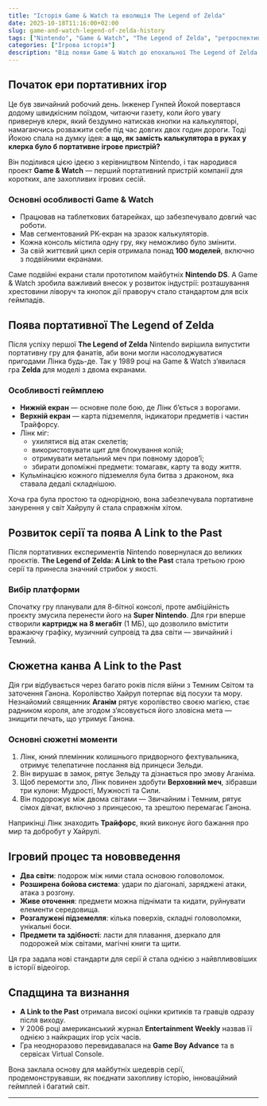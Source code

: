 ```yaml
---
title: "Історія Game & Watch та еволюція The Legend of Zelda"
date: 2025-10-18T11:16:00+02:00
slug: game-and-watch-legend-of-zelda-history
tags: ["Nintendo", "Game & Watch", "The Legend of Zelda", "ретроспектива", "ігри"]
categories: ["Ігрова історія"]
description: "Від появи Game & Watch до епохальної The Legend of Zelda: A Link to the Past — повна історія розвитку портативних ігор та культової серії."
---
```


## Початок ери портативних ігор

Це був звичайний робочий день. Інженер Гунпей Йокой повертався додому швидкісним поїздом, читаючи газету, коли його увагу привернув клерк, який бездумно натискав кнопки на калькуляторі, намагаючись розважити себе під час довгих двох годин дороги. Тоді Йокою спала на думку ідея: **а що, як замість калькулятора в руках у клерка було б портативне ігрове пристрій?**

Він поділився цією ідеєю з керівництвом Nintendo, і так народився проект **Game & Watch** — перший портативний пристрій компанії для коротких, але захопливих ігрових сесій.

### Основні особливості Game & Watch

- Працював на таблеткових батарейках, що забезпечувало довгий час роботи.
- Мав сегментований РК-екран на зразок калькуляторів.
- Кожна консоль містила одну гру, яку неможливо було змінити.
- За свій життєвий цикл серія отримала понад **100 моделей**, включно з подвійними екранами.

Саме подвійні екрани стали прототипом майбутніх **Nintendo DS**. А Game & Watch зробила важливий внесок у розвиток індустрії: розташування хрестовини ліворуч та кнопок дії праворуч стало стандартом для всіх геймпадів.

## Поява портативної The Legend of Zelda

Після успіху першої **The Legend of Zelda** Nintendo вирішила випустити портативну гру для фанатів, аби вони могли насолоджуватися пригодами Лінка будь-де. Так у 1989 році на Game & Watch з’явилася гра **Zelda** для моделі з двома екранами. 

### Особливості геймплею

- **Нижній екран** — основне поле бою, де Лінк б’ється з ворогами.
- **Верхній екран** — карта підземелля, індикатори предметів і частин Трайфорсу.
- Лінк міг:
  - ухилятися від атак скелетів;
  - використовувати щит для блокування копій;
  - отримувати метальний меч при повному здоров’ї;
  - збирати допоміжні предмети: томагавк, карту та воду життя.
- Кульмінацією кожного підземелля була битва з драконом, яка ставала дедалі складнішою.

Хоча гра була простою та однорідною, вона забезпечувала портативне занурення у світ Хайрулу й стала справжнім хітом.

## Розвиток серії та поява A Link to the Past

Після портативних експериментів Nintendo повернулася до великих проєктів. **The Legend of Zelda: A Link to the Past** стала третьою грою серії та принесла значний стрибок у якості.

### Вибір платформи

Спочатку гру планували для 8-бітної консолі, проте амбіційність проєкту змусила перенести його на **Super Nintendo**. Для гри вперше створили **картридж на 8 мегабіт** (1 МБ), що дозволило вмістити вражаючу графіку, музичний супровід та два світи — звичайний і Темний.

## Сюжетна канва A Link to the Past

Дія гри відбувається через багато років після війни з Темним Світом та заточення Ганона. Королівство Хайрул потерпає від посухи та мору. Незнайомий священник **Аганім** рятує королівство своєю магією, стає радником короля, але згодом з’ясовується його зловісна мета — знищити печать, що утримує Ганона.

### Основні сюжетні моменти

1. Лінк, юний племінник колишнього придворного фехтувальника, отримує телепатичне послання від принцеси Зельди.
2. Він вирушає в замок, рятує Зельду та дізнається про змову Аганіма.
3. Щоб перемогти зло, Лінк повинен здобути **Верховний меч**, зібравши три кулони: Мудрості, Мужності та Сили.
4. Він подорожує між двома світами — Звичайним і Темним, рятує сімох дівчат, включно з принцесою, та зрештою перемагає Ганона.

Наприкінці Лінк знаходить **Трайфорс**, який виконує його бажання про мир та добробут у Хайрулі.

## Ігровий процес та нововведення

- **Два світи**: подорож між ними стала основою головоломок.
- **Розширена бойова система**: удари по діагоналі, заряджені атаки, атака з розгону.
- **Живе оточення**: предмети можна піднімати та кидати, руйнувати елементи середовища.
- **Розгалужені підземелля**: кілька поверхів, складні головоломки, унікальні боси.
- **Предмети та здібності**: ласти для плавання, дзеркало для подорожей між світами, магічні книги та щити.

Ця гра задала нові стандарти для серії й стала однією з найвпливовіших в історії відеоігор.

## Спадщина та визнання

- **A Link to the Past** отримала високі оцінки критиків та гравців одразу після виходу.
- У 2006 році американський журнал **Entertainment Weekly** назвав її однією з найкращих ігор усіх часів.
- Гра неодноразово перевидавалася на **Game Boy Advance** та в сервісах Virtual Console.

Вона заклала основу для майбутніх шедеврів серії, продемонструвавши, як поєднати захопливу історію, інноваційний геймплей і багатий світ.

---
